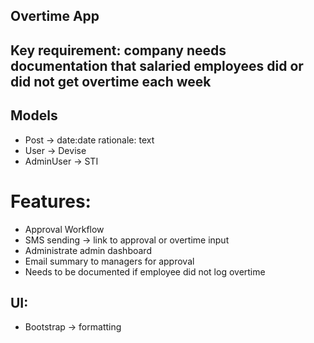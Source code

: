 ## Overtime App

## Key requirement: company needs documentation that salaried employees did or did not get overtime each week

## Models
- Post -> date:date rationale: text
- User -> Devise
- AdminUser -> STI

# Features:
- Approval Workflow
- SMS sending -> link to approval or overtime input
- Administrate admin dashboard
- Email summary to managers for approval
- Needs to be documented if employee did not log overtime

## UI:
- Bootstrap -> formatting
